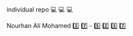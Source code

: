 individual repo :computer: :computer: :computer: 


Nourhan Ali Mohamed :three: :seven: - :five: :two: :three: :seven:

